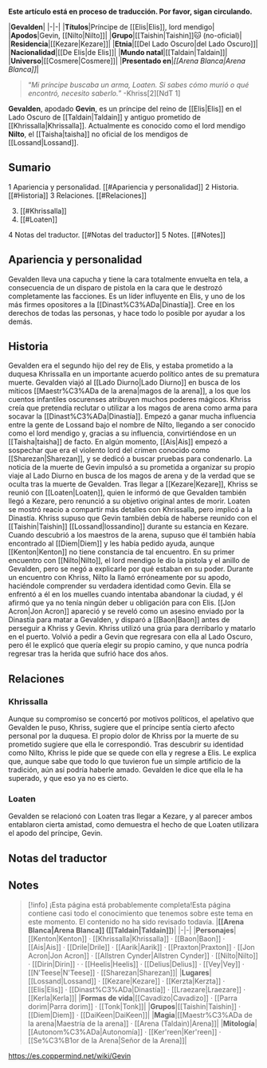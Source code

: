 **Este artículo está en proceso de traducción. Por favor, sigan circulando.**


|**Gevalden**|
|-|-|
|**Títulos**|Príncipe de [[Elis\|Elis]], lord mendigo|
|**Apodos**|Gevin, [[Nilto\|Nilto]]|
|**Grupo**|[[Taishin\|Taishin]]🐱︎ (no-oficial)|
|**Residencia**|[[Kezare\|Kezare]]|
|**Etnia**|[[Del Lado Oscuro\|del Lado Oscuro]]|
|**Nacionalidad**|[[De Elis\|de Elis]]|
|**Mundo natal**|[[Taldain\|Taldain]]|
|**Universo**|[[Cosmere\|Cosmere]]|
|**Presentado en**|*[[Arena Blanca\|Arena Blanca]]*|

>“*Mi príncipe buscaba un arma, Loaten. Si sabes cómo murió o qué encontró, necesito saberlo.*”
\-Khriss[2][NdT 1]


**Gevalden**, apodado **Gevin**, es un príncipe del reino de [[Elis\|Elis]] en el Lado Oscuro de [[Taldain\|Taldain]] y antiguo prometido de [[Khrissalla\|Khrissalla]]. Actualmente es conocido como el lord mendigo **Nilto**, el [[Taisha\|taisha]] no oficial de los mendigos de [[Lossand\|Lossand]].

## Sumario

1 Apariencia y personalidad. [[#Apariencia y personalidad]] 
2 Historia. [[#Historia]] 
3 Relaciones. [[#Relaciones]] 

3. [[#Khrissalla]] 
3. [[#Loaten]] 


4 Notas del traductor. [[#Notas del traductor]] 
5 Notes. [[#Notes]] 


## Apariencia y personalidad
Gevalden lleva una capucha y tiene la cara totalmente envuelta en tela, a consecuencia de un disparo de pistola en la cara que le destrozó completamente las facciones.
Es un líder influyente en Elis, y uno de los más firmes opositores a la [[Dinast%C3%ADa\|Dinastía]]. Cree en los derechos de todas las personas, y hace todo lo posible por ayudar a los demás.

## Historia
Gevalden era el segundo hijo del rey de Elis, y estaba prometido a la duquesa Khrissalla en un importante acuerdo político antes de su prematura muerte. Gevalden viajó al [[Lado Diurno\|Lado Diurno]] en busca de los míticos [[Maestr%C3%ADa de la arena\|magos de la arena]], a los que los cuentos infantiles oscurenses atribuyen muchos poderes mágicos. Khriss creía que pretendía reclutar o utilizar a los magos de arena como arma para socavar la [[Dinast%C3%ADa\|Dinastía]].
Empezó a ganar mucha influencia entre la gente de Lossand bajo el nombre de Nilto, llegando a ser conocido como el lord mendigo y, gracias a su influencia, convirtiéndose en un [[Taisha\|taisha]] de facto. En algún momento, [[Ais\|Ais]] empezó a sospechar que era el violento lord del crimen conocido como [[Sharezan\|Sharezan]], y se dedicó a buscar pruebas para condenarlo.
La noticia de la muerte de Gevin impulsó a su prometida a organizar su propio viaje al Lado Diurno en busca de los magos de arena y de la verdad que se oculta tras la muerte de Gevalden. Tras llegar a [[Kezare\|Kezare]], Khriss se reunió con [[Loaten\|Loaten]], quien le informó de que Gevalden también llegó a Kezare, pero renunció a su objetivo original antes de morir. Loaten se mostró reacio a compartir más detalles con Khrissalla, pero implicó a la Dinastía. Khriss supuso que Gevin también debía de haberse reunido con el [[Taishin\|Taishin]] [[Lossand\|lossandino]] durante su estancia en Kezare. Cuando descubrió a los maestros de la arena, supuso que él también había encontrado al [[Diem\|Diem]] y les había pedido ayuda, aunque [[Kenton\|Kenton]] no tiene constancia de tal encuentro. En su primer encuentro con [[Nilto\|Nilto]], el lord mendigo le dio la pistola y el anillo de Gevalden, pero se negó a explicarle por qué estaban en su poder.
Durante un encuentro con Khriss, Nilto la llamó erróneamente por su apodo, haciéndole comprender su verdadera identidad como Gevin. Ella se enfrentó a él en los muelles cuando intentaba abandonar la ciudad, y él afirmó que ya no tenía ningún deber u obligación para con Elis. [[Jon Acron\|Jon Acron]] apareció y se reveló como un asesino enviado por la Dinastía para matar a Gevalden, y disparó a [[Baon\|Baon]] antes de perseguir a Khriss y Gevin. Khriss utilizó una grúa para derribarlo y matarlo en el puerto. Volvió a pedir a Gevin que regresara con ella al Lado Oscuro, pero él le explicó que quería elegir su propio camino, y que nunca podría regresar tras la herida que sufrió hace dos años.

## Relaciones
### Khrissalla
Aunque su compromiso se concertó por motivos políticos, el apelativo que Gevalden le puso, Khriss, sugiere que el príncipe sentía cierto afecto personal por la duquesa. El propio dolor de Khriss por la muerte de su prometido sugiere que ella le correspondió. Tras descubrir su identidad como Nilto, Khriss le pide que se quede con ella y regrese a Elis. Le explica que, aunque sabe que todo lo que tuvieron fue un simple artificio de la tradición, aún así podría haberle amado. Gevalden le dice que ella le ha superado, y que eso ya no es cierto.

### Loaten
Gevalden se relacionó con Loaten tras llegar a Kezare, y al parecer ambos entablaron cierta amistad, como demuestra el hecho de que Loaten utilizara el apodo del príncipe, Gevin.

## Notas del traductor

## Notes

> [!info] ¡Esta página está probablemente completa!Esta página contiene casi todo el conocimiento que tenemos sobre este tema en este momento.
El contenido no ha sido revisado todavía.
|**[[Arena Blanca\|Arena Blanca]] ([[Taldain\|Taldain]])**|
|-|-|
|**Personajes**|[[Kenton\|Kenton]] · [[Khrissalla\|Khrissalla]] · [[Baon\|Baon]] · [[Ais\|Ais]] · [[Drile\|Drile]] · [[Aarik\|Aarik]] · [[Praxton\|Praxton]] · [[Jon Acron\|Jon Acron]] · [[Allstren Cynder\|Allstren Cynder]] · [[Nilto\|Nilto]] · [[Dirin\|Dirin]] ·  · [[Heelis\|Heelis]] · [[Delius\|Delius]] · [[Vey\|Vey]] · [[N'Teese\|N'Teese]] · [[Sharezan\|Sharezan]]|
|**Lugares**|[[Lossand\|Lossand]] · [[Kezare\|Kezare]] · [[Kerzta\|Kerzta]] · [[Elis\|Elis]] · [[Dinast%C3%ADa\|Dinastía]] · [[Lraezare\|Lraezare]] · [[Kerla\|Kerla]]|
|**Formas de vida**|[[Cavadizo\|Cavadizo]] · [[Parra dorim\|Parra dorim]] · [[Tonk\|Tonk]]|
|**Grupos**|[[Taishin\|Taishin]] · [[Diem\|Diem]] · [[DaiKeen\|DaiKeen]]|
|**Magia**|[[Maestr%C3%ADa de la arena\|Maestría de la arena]] · [[Arena (Taldain)\|Arena]]|
|**Mitología**|[[Autonom%C3%ADa\|Autonomía]] · [[Ker'reen\|Ker'reen]] · [[Se%C3%B1or de la Arena\|Señor de la Arena]]|



https://es.coppermind.net/wiki/Gevin